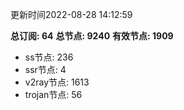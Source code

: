 更新时间2022-08-28 14:12:59

**总订阅: 64**
**总节点: 9240**
**有效节点: 1909**
- ss节点: 236
- ssr节点: 4
- v2ray节点: 1613
- trojan节点: 56
